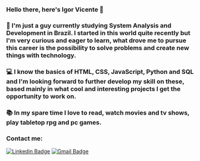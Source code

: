 ### Hello there, here's Igor Vicente 👋

### :dart: I'm just a guy currently studying System Analysis and Development in Brazil. I started in this world quite recently but I'm very curious and eager to learn, what drove me to pursue this career is the possibility to solve problems and create new things with technology.

### :computer: I know the basics of HTML, CSS, JavaScript, Python and SQL and I'm looking forward to further develop my skill on these, based mainly in what cool and interesting projects I get the opportunity to work on.

### :books: In my spare time I love to read, watch movies and tv shows, play tabletop rpg and pc games.

### Contact me:
[![Linkedin Badge](https://img.shields.io/badge/-IgorFVicente-blue?style=flat-square&logo=Linkedin&logoColor=white&link=https://www.linkedin.com/in/igorFVicente/)](https://www.linkedin.com/in/igor-fernandes-vicente-008187a1/) [![Gmail Badge](https://img.shields.io/badge/-igorfvicente@gmail.com-c14438?style=flat-square&logo=Gmail&logoColor=white&link=mailto:igorfvicente@gmail.com)](mailto:igorfvicente@gmail.com)
<!--
**IgorFVicente/IgorFVicente** is a ✨ _special_ ✨ repository because its `README.md` (this file) appears on your GitHub profile.

Here are some ideas to get you started:

- 🔭 I’m currently working on ...
- 🌱 I’m currently learning ...
- 👯 I’m looking to collaborate on ...
- 🤔 I’m looking for help with ...
- 💬 Ask me about ...
- 📫 How to reach me: ...
- 😄 Pronouns: ...
- ⚡ Fun fact: ...
-->
